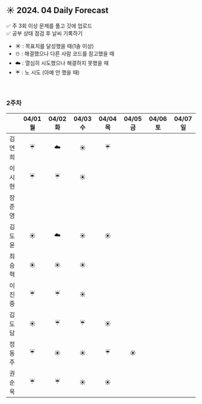 ## ☀️ 2024. 04 Daily Forecast

✅ 주 3회 이상 문제를 풀고 깃에 업로드    
✅ 공부 상태 점검 후 날씨 기록하기 
- ☀️ : 목표치를 달성했을 때(1솔 이상)
- ☃️ : 해결했으나 다른 사람 코드를 참고했을 때
- ☁️ : 열심히 시도했으나 해결하지 못했을 때
- ☔ : 노 시도 (아예 안 했을 때)

<br>

### 2주차

  
|      | 04/01 월 | 04/02 화 | 04/03 수 | 04/04 목 | 04/05 금 | 04/06 토 | 04/07 일 |
|------|:-----:|:-----:|:-----:|:-----:|:-----:|:-----:|:-----:|
| 김연희 |☔|☁️|☀️|☔| | | |
| 이시현 | ☔|☔ |☀️ | | | | |
| 장준영 | | | | | | | |
| 김도윤 |☀️|☁️|☀️|☀️| | | |
| 최승혁 | ☀️|☀️ |☀️ | | | | |
| 이진중 |☔|☔|  ☀️| | | | |
| 김도담 |☀️ |☔ |☔ |☀️ | | | |
| 정동주 | ☔|☀️ | ☀️| ☔|☀️ | | |
| 권순욱 |☔ |☔ |☀️ |☀️ | | | |

